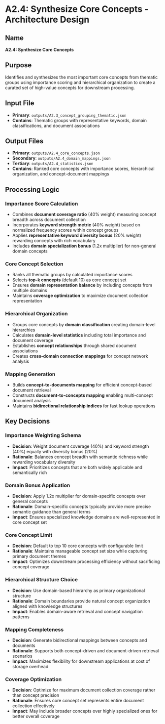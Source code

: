 # A2.4: Synthesize Core Concepts - Architecture Design

## Name
**A2.4: Synthesize Core Concepts**

## Purpose
Identifies and synthesizes the most important core concepts from thematic groups using importance scoring and hierarchical organization to create a curated set of high-value concepts for downstream processing.

## Input File
- **Primary**: `outputs/A2.3_concept_grouping_thematic.json`
- **Contains**: Thematic groups with representative keywords, domain classifications, and document associations

## Output Files
- **Primary**: `outputs/A2.4_core_concepts.json`
- **Secondary**: `outputs/A2.4_domain_mappings.json`
- **Tertiary**: `outputs/A2.4_statistics.json`
- **Contains**: Ranked core concepts with importance scores, hierarchical organization, and concept-document mappings

## Processing Logic

### Importance Score Calculation
- Combines **document coverage ratio** (40% weight) measuring concept breadth across document collection
- Incorporates **keyword strength metric** (40% weight) based on normalized frequency scores within concept groups
- Applies **representative keyword diversity bonus** (20% weight) rewarding concepts with rich vocabulary
- Includes **domain specialization bonus** (1.2x multiplier) for non-general domain concepts

### Core Concept Selection
- Ranks all thematic groups by calculated importance scores
- Selects **top-k concepts** (default 10) as core concept set
- Ensures **domain representation balance** by including concepts from multiple domains
- Maintains **coverage optimization** to maximize document collection representation

### Hierarchical Organization
- Groups core concepts by **domain classification** creating domain-level hierarchies
- Calculates **domain-level statistics** including total importance and document coverage
- Establishes **concept relationships** through shared document associations
- Creates **cross-domain connection mappings** for concept network analysis

### Mapping Generation
- Builds **concept-to-documents mapping** for efficient concept-based document retrieval
- Constructs **document-to-concepts mapping** enabling multi-concept document analysis
- Maintains **bidirectional relationship indices** for fast lookup operations

## Key Decisions

### Importance Weighting Schema
- **Decision**: Weight document coverage (40%) and keyword strength (40%) equally with diversity bonus (20%)
- **Rationale**: Balances concept breadth with semantic richness while rewarding vocabulary diversity
- **Impact**: Prioritizes concepts that are both widely applicable and semantically rich

### Domain Bonus Application
- **Decision**: Apply 1.2x multiplier for domain-specific concepts over general concepts
- **Rationale**: Domain-specific concepts typically provide more precise semantic guidance than general terms
- **Impact**: Ensures specialized knowledge domains are well-represented in core concept set

### Core Concept Limit
- **Decision**: Default to top 10 core concepts with configurable limit
- **Rationale**: Maintains manageable concept set size while capturing primary document themes
- **Impact**: Optimizes downstream processing efficiency without sacrificing concept coverage

### Hierarchical Structure Choice
- **Decision**: Use domain-based hierarchy as primary organizational structure
- **Rationale**: Domain boundaries provide natural concept organization aligned with knowledge structures
- **Impact**: Enables domain-aware retrieval and concept navigation patterns

### Mapping Completeness
- **Decision**: Generate bidirectional mappings between concepts and documents
- **Rationale**: Supports both concept-driven and document-driven retrieval scenarios
- **Impact**: Maximizes flexibility for downstream applications at cost of storage overhead

### Coverage Optimization
- **Decision**: Optimize for maximum document collection coverage rather than concept precision
- **Rationale**: Ensures core concept set represents entire document collection effectively
- **Impact**: May include broader concepts over highly specialized ones for better overall coverage